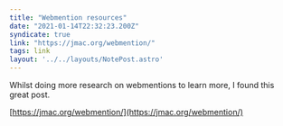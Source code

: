 ```yaml
---
title: "Webmention resources"
date: "2021-01-14T22:32:23.200Z"
syndicate: true
link: "https://jmac.org/webmention/"
tags: link
layout: '../../layouts/NotePost.astro'
---
```


Whilst doing more research on webmentions to learn more, I found this great post.

[https://jmac.org/webmention/](https://jmac.org/webmention/)